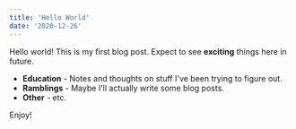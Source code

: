 ```yaml
---
title: 'Hello World'
date: '2020-12-26'
---
```


Hello world! This is my first blog post. Expect to see **exciting** things here in future.

- **Education** - Notes and thoughts on stuff I've been trying to figure out.
- **Ramblings** - Maybe I'll actually write some blog posts.
- **Other** - etc.

Enjoy!
